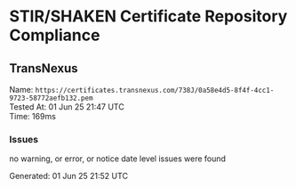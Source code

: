# STIR/SHAKEN Certificate Repository Compliance

## TransNexus

Name: `https://certificates.transnexus.com/738J/0a58e4d5-8f4f-4cc1-9723-58772aefb132.pem`\
Tested At: 01 Jun 25 21:47 UTC\
Time: 169ms

### Issues

no warning, or error, or notice date level issues were found

Generated: 01 Jun 25 21:52 UTC